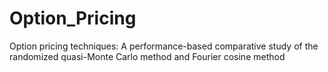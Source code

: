 # Option_Pricing
Option pricing techniques: A performance-based comparative study of the randomized quasi-Monte Carlo method and Fourier cosine method
